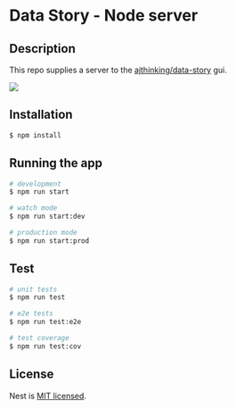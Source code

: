 # Data Story - Node server

## Description

This repo supplies a server to the [ajthinking/data-story](https://github.com/ajthinking/data-story) gui.

<img src="https://user-images.githubusercontent.com/3457668/117117786-3d48a900-ad90-11eb-91eb-520f7919d7fa.png">

## Installation

```bash
$ npm install
```

## Running the app

```bash
# development
$ npm run start

# watch mode
$ npm run start:dev

# production mode
$ npm run start:prod
```

## Test

```bash
# unit tests
$ npm run test

# e2e tests
$ npm run test:e2e

# test coverage
$ npm run test:cov
```

## License

Nest is [MIT licensed](LICENSE).
